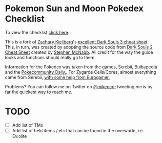 # Pokemon Sun and Moon Pokedex Checklist

To view the checklist [click here](http://mikeocd.github.io/SMPokedexChecklist/).

This is a fork of [Zachary Kjellberg](https://github.com/ZKjellberg)'s [excellent Dark Souls 3 cheat sheet](https://github.com/ZKjellberg/dark-souls-3-cheat-sheet). This, in turn, was created by adopting the source code from [Dark Souls 2 Cheat Sheet](https://github.com/smcnabb/dark-souls-2-cheat-sheet/tree/gh-pages) created by [Stephen McNabb](https://github.com/smcnabb). All credit for the way the guide looks and functions should really go to them.

Information for the Pokedex was taken from the games, Serebii, Bulbapedia and the [Pokecommunity Daily.](https://daily.pokecommunity.com/2016/11/18/sun-moon-pokemon-alola-dex-locations/). For Zygarde Cells/Cores, almost everything came from Serebii, [with some help from Eurogamer.](http://www.eurogamer.net/articles/2016-12-08-pokemon-sun-and-moon-zygarde-cell-core-locations-list-4925)

Problems? You can follow me on Twitter on [@mikeocd](https://twitter.com/mikeocd); tweeting me is by far the quickest way to reach me.

# TODO

- [ ] Add list of TMs
- [ ] Add list of held items / etc that can be found in the overworld, i.e. Eviolite
